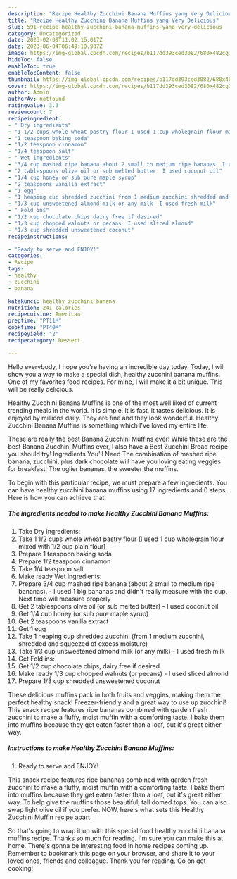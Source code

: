 ```yaml
---
description: "Recipe Healthy Zucchini Banana Muffins yang Very Delicious"
title: "Recipe Healthy Zucchini Banana Muffins yang Very Delicious"
slug: 591-recipe-healthy-zucchini-banana-muffins-yang-very-delicious
category: Uncategorized
date: 2023-02-09T11:02:16.017Z
date: 2023-06-04T06:49:10.937Z
image: https://img-global.cpcdn.com/recipes/b117dd393ced3082/680x482cq70/healthy-zucchini-banana-muffins-recipe-main-photo.jpg
hideToc: false
enableToc: true
enableTocContent: false
thumbnail: https://img-global.cpcdn.com/recipes/b117dd393ced3082/680x482cq70/healthy-zucchini-banana-muffins-recipe-main-photo.jpg
cover: https://img-global.cpcdn.com/recipes/b117dd393ced3082/680x482cq70/healthy-zucchini-banana-muffins-recipe-main-photo.jpg
author: Admin
authorAv: notfound
ratingvalue: 3.3
reviewcount: 7
recipeingredient:
- " Dry ingredients"
- "1 1/2 cups whole wheat pastry flour I used 1 cup wholegrain flour mixed with 12 cup plain flour"
- "1 teaspoon baking soda"
- "1/2 teaspoon cinnamon"
- "1/4 teaspoon salt"
- " Wet ingredients"
- "3/4 cup mashed ripe banana about 2 small to medium ripe bananas  I used 1 big bananas and didnt really measure with the cup Next time will measure properly"
- "2 tablespoons olive oil or sub melted butter  I used coconut oil"
- "1/4 cup honey or sub pure maple syrup"
- "2 teaspoons vanilla extract"
- "1 egg"
- "1 heaping cup shredded zucchini from 1 medium zucchini shredded and squeezed of excess moisture"
- "1/3 cup unsweetened almond milk or any milk  I used fresh milk"
- " Fold ins"
- "1/2 cup chocolate chips dairy free if desired"
- "1/3 cup chopped walnuts or pecans  I used sliced almond"
- "1/3 cup shredded unsweetened coconut"
recipeinstructions:

- "Ready to serve and ENJOY!"
categories:
- Recipe
tags:
- healthy
- zucchini
- banana

katakunci: healthy zucchini banana 
nutrition: 241 calories
recipecuisine: American
preptime: "PT11M"
cooktime: "PT40M"
recipeyield: "2"
recipecategory: Dessert

---
```



Hello everybody, I hope you're having an incredible day today. Today, I will show you a way to make a special dish, healthy zucchini banana muffins. One of my favorites food recipes. For mine, I will make it a bit unique. This will be really delicious.

Healthy Zucchini Banana Muffins is one of the most well liked of current trending meals in the world. It is simple, it is fast, it tastes delicious. It is enjoyed by millions daily. They are fine and they look wonderful. Healthy Zucchini Banana Muffins is something which I've loved my entire life.

These are really the best Banana Zucchini Muffins ever! While these are the best Banana Zucchini Muffins ever, I also have a Best Zucchini Bread recipe you should try! Ingredients You&#39;ll Need The combination of mashed ripe banana, zucchini, plus dark chocolate will have you loving eating veggies for breakfast! The uglier bananas, the sweeter the muffins.


To begin with this particular recipe, we must prepare a few ingredients. You can have healthy zucchini banana muffins using 17 ingredients and 0 steps. Here is how you can achieve that.

<!--inarticleads1-->

##### The ingredients needed to make Healthy Zucchini Banana Muffins:

1. Take  Dry ingredients:
1. Take 1 1/2 cups whole wheat pastry flour (I used 1 cup wholegrain flour mixed with 1/2 cup plain flour)
1. Prepare 1 teaspoon baking soda
1. Prepare 1/2 teaspoon cinnamon
1. Take 1/4 teaspoon salt
1. Make ready  Wet ingredients:
1. Prepare 3/4 cup mashed ripe banana (about 2 small to medium ripe bananas). - I used 1 big bananas and didn&#39;t really measure with the cup. Next time will measure properly
1. Get 2 tablespoons olive oil (or sub melted butter) - I used coconut oil
1. Get 1/4 cup honey (or sub pure maple syrup)
1. Get 2 teaspoons vanilla extract
1. Get 1 egg
1. Take 1 heaping cup shredded zucchini (from 1 medium zucchini, shredded and squeezed of excess moisture)
1. Take 1/3 cup unsweetened almond milk (or any milk) - I used fresh milk
1. Get  Fold ins:
1. Get 1/2 cup chocolate chips, dairy free if desired
1. Make ready 1/3 cup chopped walnuts (or pecans) - I used sliced almond
1. Prepare 1/3 cup shredded unsweetened coconut


These delicious muffins pack in both fruits and veggies, making them the perfect healthy snack! Freezer-friendly and a great way to use up zucchini! This snack recipe features ripe bananas combined with garden fresh zucchini to make a fluffy, moist muffin with a comforting taste. I bake them into muffins because they get eaten faster than a loaf, but it&#39;s great either way. 

<!--inarticleads2-->

##### Instructions to make Healthy Zucchini Banana Muffins:


1. Ready to serve and ENJOY!

This snack recipe features ripe bananas combined with garden fresh zucchini to make a fluffy, moist muffin with a comforting taste. I bake them into muffins because they get eaten faster than a loaf, but it&#39;s great either way. To help give the muffins those beautiful, tall domed tops. You can also swap light olive oil if you prefer. NOW, here&#39;s what sets this Healthy Zucchini Muffin recipe apart. 

So that's going to wrap it up with this special food healthy zucchini banana muffins recipe. Thanks so much for reading. I'm sure you can make this at home. There's gonna be interesting food in home recipes coming up. Remember to bookmark this page on your browser, and share it to your loved ones, friends and colleague. Thank you for reading. Go on get cooking!
